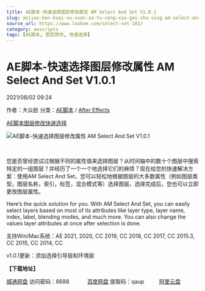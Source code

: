 ```yaml
---
title: AE脚本-快速选择图层修改属性 AM Select And Set V1.0.1
slug: aejiao-ben-kuai-su-xuan-ze-tu-ceng-xiu-gai-shu-xing-am-select-and-set-v1-0-1
source_url: https://www.lookae.com/select-set-101/
category: aescripts
tags: [AE脚本, 图层修改, 快速选择]
---
```

# AE脚本-快速选择图层修改属性 AM Select And Set V1.0.1

2021/08/02 09:24

作者：大众脸
分类：[AE脚本](https://www.lookae.com/after-effects/aescripts/) / [After Effects](https://www.lookae.com/after-effects/)

[AE脚本](https://www.lookae.com/tag/ae%e8%84%9a%e6%9c%ac/)[图层修改](https://www.lookae.com/tag/%e5%9b%be%e5%b1%82%e4%bf%ae%e6%94%b9/)[快速选择](https://www.lookae.com/tag/%e5%bf%ab%e9%80%9f%e9%80%89%e6%8b%a9/)

![AE脚本-快速选择图层修改属性 AM Select And Set V1.0.1](https://www.lookae.com/wp-content/uploads/2021/05/AM-Select-And-Set.jpg "AE脚本-快速选择图层修改属性 AM Select And Set V1.0.1-LookAE.com")

[﻿﻿﻿](https://cloud.video.taobao.com//play/u/705956171/p/1/e/6/t/1/308076400028.mp4)

您是否曾经尝试过根据不同的属性值来选择图层？从时间轴中的数十个图层中搜索特定的一组图层？并经历了一个一个地选择它们的麻烦？现在给您的快速解决方案：使用AM Select And Set，您可以轻松地根据图层的大多数属性（例如图层类型，图层名称，索引，标签，混合模式等）选择图层。选择完成后，您也可以立即更改图层属性。

Here’s the quick solution for you. With AM Select And Set, you can easily select layers based on most of its attributes like layer type, layer name, index, label, blending modes, and much more. You can also change the values layer attributes at once after selection is done.

支持Win/Mac系统：AE 2021, 2020, CC 2019, CC 2018, CC 2017, CC 2015.3, CC 2015, CC 2014, CC

v1.0.1更新：添加选择引导层和环境层

**【下载地址】**

[城通网盘](https://089u.com/f/680462-504462127-8ffaf7) 访问密码：6688            [百度网盘](https://pan.baidu.com/s/1cQSmSKWkPNzyQWhHJcXvQA) 提取码：qaup          [阿里云盘](https://www.aliyundrive.com/s/KVYygcUhj3K)
